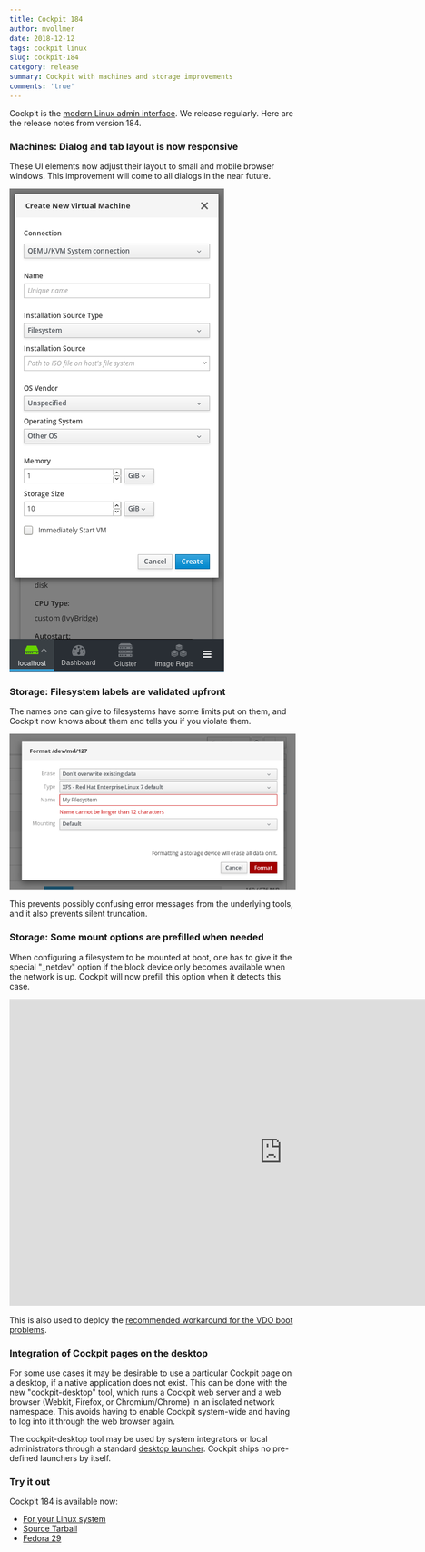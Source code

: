 ```yaml
---
title: Cockpit 184
author: mvollmer
date: 2018-12-12
tags: cockpit linux
slug: cockpit-184
category: release
summary: Cockpit with machines and storage improvements
comments: 'true'
---
```


Cockpit is the [modern Linux admin interface](https://cockpit-project.org/). We
release regularly.  Here are the release notes from version 184.

### Machines: Dialog and tab layout is now responsive

These UI elements now adjust their layout to small and mobile browser
windows.  This improvement will come to all dialogs in the near
future.

![Responsive layout](/images/machines-responsive-layout.png)

### Storage: Filesystem labels are validated upfront

The names one can give to filesystems have some limits put on them,
and Cockpit now knows about them and tells you if you violate them.

![Filesystem label validation](/images/storage-label-validation.png)

This prevents possibly confusing error messages from the underlying
tools, and it also prevents silent truncation.

### Storage: Some mount options are prefilled when needed

When configuring a filesystem to be mounted at boot, one has to give
it the special "_netdev" option if the block device only becomes
available when the network is up. Cockpit will now prefill this option
when it detects this case.

<iframe width="960" height="540" src="https://www.youtube.com/embed/rMW5--h2omk?rel=0" frameborder="0" allowfullscreen></iframe>

This is also used to deploy the [recommended workaround for the VDO
boot problems](https://access.redhat.com/documentation/en-us/red_hat_enterprise_linux/7/html/storage_administration_guide/vdo-quick-start).

### Integration of Cockpit pages on the desktop

For some use cases it may be desirable to use a particular Cockpit
page on a desktop, if a native application does not exist. This can be
done with the new "cockpit-desktop" tool, which runs a Cockpit web
server and a web browser (Webkit, Firefox, or Chromium/Chrome) in an
isolated network namespace. This avoids having to enable Cockpit
system-wide and having to log into it through the web browser again.

The cockpit-desktop tool may be used by system integrators or local
administrators through a standard [desktop
launcher](https://standards.freedesktop.org/desktop-entry-spec/latest/). Cockpit
ships no pre-defined launchers by itself.

### Try it out

Cockpit 184 is available now:

 * [For your Linux system](https://cockpit-project.org/running.html)
 * [Source Tarball](https://github.com/cockpit-project/cockpit/releases/tag/184)
 * [Fedora 29](https://bodhi.fedoraproject.org/updates/cockpit-184-1.fc29)
